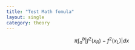 ```yaml
---
title: "Test Math fomula"
layout: single
category: theory
---
```


$$ \pi \int_{a}^{b}|f^2(x_{R})-f^2(x_{L})|dx $$
